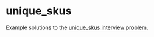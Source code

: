 # unique_skus

Example solutions to the [unique_skus interview problem](https://deliverr.atlassian.net/wiki/spaces/EN/pages/345702463/Unique+Skus).

